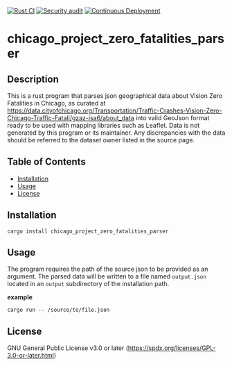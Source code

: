 [![Rust CI](https://github.com/DiegoEnriquezSerrano/chicago_project_zero_fatalities_parser/actions/workflows/general.yml/badge.svg)](https://github.com/DiegoEnriquezSerrano/chicago_project_zero_fatalities_parser/actions/workflows/general.yml)
[![Security audit](https://github.com/DiegoEnriquezSerrano/chicago_project_zero_fatalities_parser/actions/workflows/audit.yml/badge.svg)](https://github.com/DiegoEnriquezSerrano/chicago_project_zero_fatalities_parser/actions/workflows/audit.yml)
[![Continuous Deployment](https://github.com/DiegoEnriquezSerrano/chicago_project_zero_fatalities_parser/actions/workflows/release-plz.yml/badge.svg)](https://github.com/DiegoEnriquezSerrano/chicago_project_zero_fatalities_parser/actions/workflows/release-plz.yml)

# chicago_project_zero_fatalities_parser

## Description

This is a rust program that parses json geographical data about Vision Zero Fatalities in Chicago, as curated at https://data.cityofchicago.org/Transportation/Traffic-Crashes-Vision-Zero-Chicago-Traffic-Fatali/gzaz-isa6/about_data into valid GeoJson format ready to be used with mapping libraries such as Leaflet. Data is not generated by this program or its maintainer. Any discrepancies with the data should be referred to the dataset owner listed in the source page.

## Table of Contents

- [Installation](#installation)
- [Usage](#usage)
- [License](#license)

## Installation

```
cargo install chicago_project_zero_fatalities_parser
```

## Usage

The program requires the path of the source json to be provided as an argument. The parsed data will be written to a file named `output.json` located in an `output` subdirectory of the installation path.

**example**

```
cargo run -- /source/to/file.json
```

## License

GNU General Public License v3.0 or later
(https://spdx.org/licenses/GPL-3.0-or-later.html)
